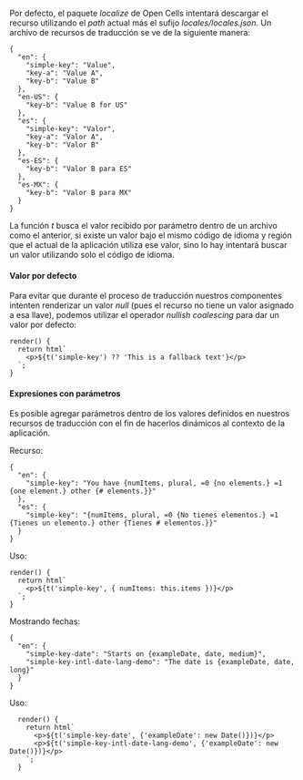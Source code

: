 Por defecto, el paquete *localize* de Open Cells intentará descargar el recurso utilizando el *path* actual más el sufijo *locales/locales.json*. Un archivo de recursos de traducción se ve de la siguiente manera:

```
{
  "en": {
    "simple-key": "Value",
    "key-a": "Value A",
    "key-b": "Value B"
  },
  "en-US": {
    "key-b": "Value B for US"
  },
  "es": {
    "simple-key": "Valor",
    "key-a": "Valor A",
    "key-b": "Valor B"
  },
  "es-ES": {
    "key-b": "Valor B para ES"
  },
  "es-MX": {
    "key-b": "Valor B para MX"
  }
}
```

La función *t* busca el valor recibido por parámetro dentro de un archivo como el anterior, si existe un valor bajo el mismo código de idioma y región que el actual de la aplicación utiliza ese valor, sino lo hay intentará buscar un valor utilizando solo el código de idioma.
#### Valor por defecto

Para evitar que durante el proceso de traducción nuestros componentes intenten renderizar un valor *null* (pues el recurso no tiene un valor asignado a esa llave), podemos utilizar el operador *nullish coalescing* para dar un valor por defecto:

```
render() {
  return html`
    <p>${t('simple-key') ?? 'This is a fallback text'}</p>
  `;
}
```
#### Expresiones con parámetros

Es posible agregar parámetros dentro de los valores definidos en nuestros recursos de traducción con el fin de hacerlos dinámicos al contexto de la aplicación.

Recurso:

```
{
  "en": {
    "simple-key": "You have {numItems, plural, =0 {no elements.} =1 {one element.} other {# elements.}}"
  },
  "es": {
    "simple-key": "{numItems, plural, =0 {No tienes elementos.} =1 {Tienes un elemento.} other {Tienes # elementos.}}"
  }
}
```

Uso:

```
render() {
  return html`
    <p>${t('simple-key', { numItems: this.items })}</p>
  `;
}
```

Mostrando fechas:

```
{
  "en": {
    "simple-key-date": "Starts on {exampleDate, date, medium}",
    "simple-key-intl-date-lang-demo": "The date is {exampleDate, date, long}"
  }
}
```

Uso:

```
  render() {
    return html`
      <p>${t('simple-key-date', {'exampleDate': new Date()})}</p>
      <p>${t('simple-key-intl-date-lang-demo', {'exampleDate': new Date()})}</p>
    `;
  }
```